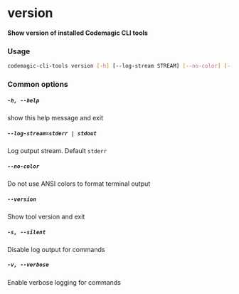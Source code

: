 
version
=======


**Show version of installed Codemagic CLI tools**
### Usage
```bash
codemagic-cli-tools version [-h] [--log-stream STREAM] [--no-color] [--version] [-s] [-v]
```
### Common options

##### `-h, --help`


show this help message and exit
##### `--log-stream=stderr | stdout`


Log output stream. Default `stderr`
##### `--no-color`


Do not use ANSI colors to format terminal output
##### `--version`


Show tool version and exit
##### `-s, --silent`


Disable log output for commands
##### `-v, --verbose`


Enable verbose logging for commands